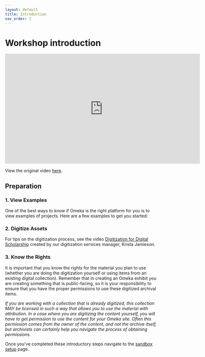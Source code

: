 ```yaml
---
layout: default
title: Introduction
nav_order: 2
---
```


<!-- Edit the content below for the workshop in question. Once you're ready to publish, remove the comment characters e.g. "<!--" at the start and end -->



# Workshop introduction 

<iframe height="360" width="640" allowfullscreen frameborder=0 src="https://echo360.ca/media/a4e1355c-d930-4c6c-a97d-32fd3b133d4c/public?autoplay=false&automute=false"></iframe>

View the original video [here](https://echo360.ca/media/a4e1355c-d930-4c6c-a97d-32fd3b133d4c/public).
  
## Preparation

### 1. View Examples
One of the best ways to know if Omeka is the right platform for you is to view examples of projects. Here are a few examples to get you started:

### 2. Digitize Assets
For tips on the digitization process, see the video [Digitization for Digital Scholarship](https://echo360.ca/media/64eab494-dc95-4b06-8189-4162f5794cb7/public) created by our digitization services manager, Krista Jamieson.

### 3. Know the Rights
It is important that you know the rights for the material you plan to use (whether you are doing the digitization yourself or using items from an existing digital collection). Remember that in creating an Omeka exhibit you are creating something that is public-facing, so it is your responsibility to ensure that you have the proper permissions to use these digitized archival items.

*If you are working with a collection that is already digitized, this collection MAY be licensed in such a way that allows you to use the material with attribution. In a case where you are digitizing the content yourself, you will have to get permission to use the content for your Omeka site. Often this permission comes from the owner of the content, and not the archive itself, but archivists can certainly help you navigate the process of obtaining permissions.*

Once you've completed these introductory steps navigate to the [sandbox setup](instructions) page.
